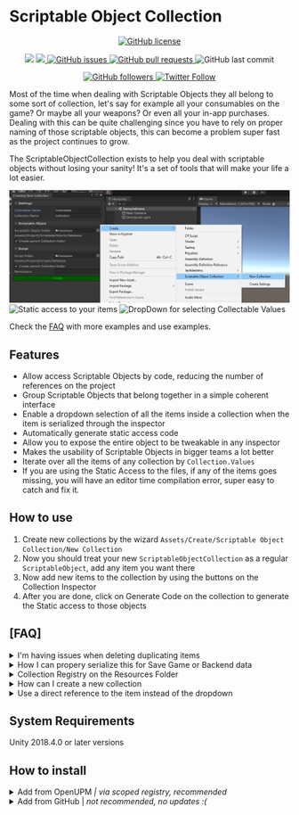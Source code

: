 # Scriptable Object Collection

<p align="center">
    <a href="https://github.com/brunomikoski/ScriptableObjectCollection/blob/master/LICENSE.md">
		<img alt="GitHub license" src ="https://img.shields.io/github/license/Thundernerd/Unity3D-PackageManagerModules" />
	</a>

</p> 
<p align="center">
	<a href="https://www.codacy.com/gh/brunomikoski/ScriptableObjectCollection/dashboard?utm_source=github.com&amp;utm_medium=referral&amp;utm_content=brunomikoski/ScriptableObjectCollection&amp;utm_campaign=Badge_Grade"><img src="https://app.codacy.com/project/badge/Grade/468941ad106648fc952ee1871840af9f"/></a>
    <a href="https://openupm.com/packages/com.brunomikoski.scriptableobjectcollection/">
        <img src="https://img.shields.io/npm/v/com.brunomikoski.scriptableobjectcollection?label=openupm&amp;registry_uri=https://package.openupm.com" />
    </a>

  <a href="https://github.com/brunomikoski/ScriptableObjectCollection/issues">
     <img alt="GitHub issues" src ="https://img.shields.io/github/issues/brunomikoski/ScriptableObjectCollection" />
  </a>

  <a href="https://github.com/brunomikoski/ScriptableObjectCollection/pulls">
   <img alt="GitHub pull requests" src ="https://img.shields.io/github/issues-pr/brunomikoski/ScriptableObjectCollection" />
  </a>
  
  <img alt="GitHub last commit" src ="https://img.shields.io/github/last-commit/brunomikoski/ScriptableObjectCollection" />
</p>

<p align="center">
    	<a href="https://github.com/brunomikoski">
        	<img alt="GitHub followers" src="https://img.shields.io/github/followers/brunomikoski?style=social">
	</a>	
	<a href="https://twitter.com/brunomikoski">
		<img alt="Twitter Follow" src="https://img.shields.io/twitter/follow/brunomikoski?style=social">
	</a>
</p>



Most of the time when dealing with Scriptable Objects they all belong to some sort of collection, let's say for example all your consumables on the game? Or maybe all your weapons? Or even all your in-app purchases. Dealing with this can be quite challenging since you have to rely on proper naming of those scriptable objects, this can become a problem super fast as the project continues to grow.

The ScriptableObjectCollection exists to help you deal with scriptable objects without losing your sanity! It's a set of tools that will make your life a lot easier.


![wizard](/Documentation~/create-collection-wizzard.png)
![Static access to your items](https://github.com/brunomikoski/ScriptableObjectCollection/blob/master/Documentation~/code-access.gif)
![DropDown for selecting Collectable Values](https://github.com/brunomikoski/ScriptableObjectCollection/blob/master/Documentation~/property-drawer.gif)

Check the [FAQ](https://github.com/brunomikoski/ScriptableObjectCollection/wiki/FAQ) with more examples and use examples.


## Features
- Allow access Scriptable Objects by code, reducing the number of references on the project
- Group Scriptable Objects that belong together in a simple coherent interface
- Enable a dropdown selection of all the items inside a collection when the item is serialized through the inspector
- Automatically generate static access code
- Allow you to expose the entire object to be tweakable in any inspector
- Makes the usability of Scriptable Objects in bigger teams a lot better
- Iterate over all the items of any collection by `Collection.Values`
- If you are using the Static Access to the files, if any of the items goes missing, you will have an editor time compilation error, super easy to catch and fix it.


## How to use
 1. Create new collections by the wizard `Assets/Create/Scriptable Object Collection/New Collection` 
 2. Now you should treat your new `ScriptableObjectCollection` as a regular `ScriptableObject`, add any item you want there  
 3. Now add new items to the collection by using the buttons on the Collection Inspector
 4. After you are done, click on Generate Code on the collection to generate the Static access to those objects


## [FAQ]
<details>
  <summary>I'm having issues when deleting duplicating items</summary>
 It's really hard to make sure those features work perfectly with the system since it depends on to catch up the GUIDs of the collectables, **ALWAYS** try to use the Add New / Deleting by the inspector itself
</details>

<details>
  <summary>How I can propery serialize this for Save Game or Backend data</summary>
There's a couple of ways of dealing with this, the easiest one is to use the `IndirectReference` when you need this data to be serialized, this will only store 2 GUIDs.
 Another option is writing a proper parser using the ISerializationCallback.
</details>

<details>
  <summary>Collection Registry on the Resources Folder</summary>
Since the CollectionsRegistry is inside the Resources folder, every reference this has to a collection and to all the collectables will be inside the Unity Resources bundle, and if you have a lot of references for expensive stuff, this can increase your startup time significantly, there are 2 things you should keep in mind: 
1. Use the Automatically Loaded items for items that should be available for the lifetime of your game
2. If you want to use this for more expensive stuff, let's say all the gameplay prefabs, you can uncheck the automatic initialization of this collection, and register the collection on your loading by using `CollectionsRegistry.Instance.RegisterCollection(Collection);` and removing it when they are not necessary anymore.
</details>
 
 <details>
  <summary>How can I create a new collection</summary>
You can use the Collection Creating Wizard by right click on the project panel and going into: `Assets/Create/Scriptable Object Collection/New Collection` this will create 3 items and respective folder: `YourCollectionName.cs` `YourCollectableName.cs` and the Collection Scriptable Object
![Create Collection Wizard](https://github.com/badawe/ScriptableObjectCollection/blob/master/Documentation~/create-collection-wizzard.png)
</details>
 
 
  <details>
  <summary>Use a direct reference to the item instead of the dropdown</summary>
When you add a reference to a Collectable you may choose how you want this to be displayed by adding `[CollectionItemEditorOptions]`.<br />
There are two Draw Types for now:<br /><br />
	- <b>DropDown</b> the default option which displays all the available options in a convenient drop-down, like an enum field <br />
- <b>AsReference</b> standard Scriptable Object field where you select the asset in a browser <br />
<br />
<img src="https://github.com/badawe/ScriptableObjectCollection/blob/master/Documentation~/property-drawer.gif" />
</details>
 
 
## System Requirements
Unity 2018.4.0 or later versions


## How to install

<details>
<summary>Add from OpenUPM <em>| via scoped registry, recommended</em></summary>

This package is available on OpenUPM: https://openupm.com/packages/com.brunomikoski.scriptableobjectcollection

To add the package to your project:

- open `Edit/Project Settings/Package Manager`
- add a new Scoped Registry:
  ```
  Name: OpenUPM
  URL:  https://package.openupm.com/
  Scope(s): com.brunomikoski
  ```
- click <kbd>Save</kbd>
- open Package Manager
- click <kbd>+</kbd>
- select <kbd>Add from Git URL</kbd>
- paste `com.brunomikoski.scriptableobjectcollection`
- click <kbd>Add</kbd>
</details>

<details>
<summary>Add from GitHub | <em>not recommended, no updates :( </em></summary>

You can also add it directly from GitHub on Unity 2019.4+. Note that you won't be able to receive updates through Package Manager this way, you'll have to update manually.

- open Package Manager
- click <kbd>+</kbd>
- select <kbd>Add from Git URL</kbd>
- paste `https://github.com/brunomikoski/ScriptableObjectCollection.git`
- click <kbd>Add</kbd>
</details>
